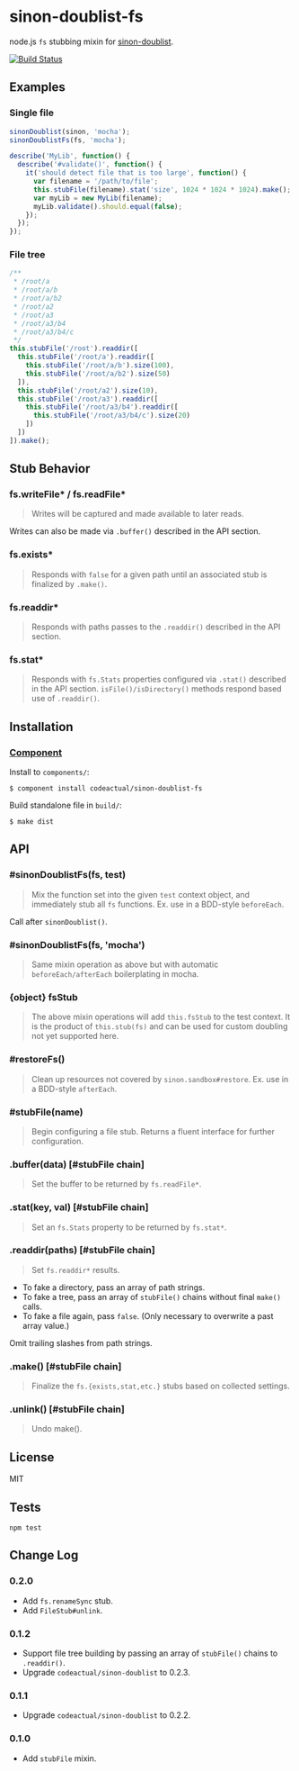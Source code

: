 # sinon-doublist-fs

node.js `fs` stubbing mixin for [sinon-doublist](https://github.com/codeactual/sinon-doublist).

[![Build Status](https://travis-ci.org/codeactual/sinon-doublist-fs.png)](https://travis-ci.org/codeactual/sinon-doublist-fs)

## Examples

### Single file

```js
sinonDoublist(sinon, 'mocha');
sinonDoublistFs(fs, 'mocha');

describe('MyLib', function() {
  describe('#validate()', function() {
    it('should detect file that is too large', function() {
      var filename = '/path/to/file';
      this.stubFile(filename).stat('size', 1024 * 1024 * 1024).make();
      var myLib = new MyLib(filename);
      myLib.validate().should.equal(false);
    });
  });
});
```

### File tree

```js
/**
 * /root/a
 * /root/a/b
 * /root/a/b2
 * /root/a2
 * /root/a3
 * /root/a3/b4
 * /root/a3/b4/c
 */
this.stubFile('/root').readdir([
  this.stubFile('/root/a').readdir([
    this.stubFile('/root/a/b').size(100),
    this.stubFile('/root/a/b2').size(50)
  ]),
  this.stubFile('/root/a2').size(10),
  this.stubFile('/root/a3').readdir([
    this.stubFile('/root/a3/b4').readdir([
      this.stubFile('/root/a3/b4/c').size(20)
    ])
  ])
]).make();
```

## Stub Behavior

### fs.writeFile* / fs.readFile*

> Writes will be captured and made available to later reads.

Writes can also be made via `.buffer()` described in the API section.

### fs.exists*

> Responds with `false` for a given path until an associated stub is finalized by `.make()`.

### fs.readdir*

> Responds with paths passes to the `.readdir()` described in the API section.

### fs.stat*

> Responds with `fs.Stats` properties configured via `.stat()` described in the API section. `isFile()/isDirectory()` methods respond based use of `.readdir()`.

## Installation

### [Component](https://github.com/component/component)

Install to `components/`:

    $ component install codeactual/sinon-doublist-fs

Build standalone file in `build/`:

    $ make dist

## API

### #sinonDoublistFs(fs, test)

> Mix the function set into the given `test` context object, and immediately stub all `fs` functions. Ex. use in a BDD-style `beforeEach`.

Call after `sinonDoublist()`.

### #sinonDoublistFs(fs, 'mocha')

> Same mixin operation as above but with automatic `beforeEach/afterEach` boilerplating in mocha.

### {object} fsStub

> The above mixin operations will add `this.fsStub` to the test context. It is the product of `this.stub(fs)` and can be used for custom doubling not yet supported here.

### #restoreFs()

> Clean up resources not covered by `sinon.sandbox#restore`. Ex. use in a BDD-style `afterEach`.

### #stubFile(name)

> Begin configuring a file stub. Returns a fluent interface for further configuration.

### .buffer(data) [#stubFile chain]

> Set the buffer to be returned by `fs.readFile*`.

### .stat(key, val) [#stubFile chain]

> Set an `fs.Stats` property to be returned by `fs.stat*`.

### .readdir(paths) [#stubFile chain]

> Set `fs.readdir*` results.

* To fake a directory, pass an array of path strings.
* To fake a tree, pass an array of `stubFile()` chains without final `make()` calls.
* To fake a file again, pass `false`. (Only necessary to overwrite a past array value.)

Omit trailing slashes from path strings.

### .make() [#stubFile chain]

> Finalize the `fs.{exists,stat,etc.}` stubs based on collected settings.

### .unlink() [#stubFile chain]

> Undo make().

## License

  MIT

## Tests

    npm test

## Change Log

### 0.2.0

* Add `fs.renameSync` stub.
* Add `FileStub#unlink`.

### 0.1.2

* Support file tree building by passing an array of `stubFile()` chains to `.readdir()`.
* Upgrade `codeactual/sinon-doublist` to 0.2.3.

### 0.1.1

* Upgrade `codeactual/sinon-doublist` to 0.2.2.

### 0.1.0

* Add `stubFile` mixin.
